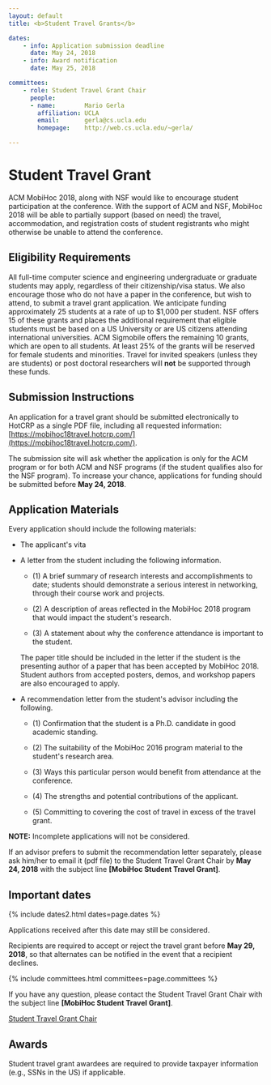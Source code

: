 ```yaml
---
layout: default
title: <b>Student Travel Grants</b>

dates:
    - info: Application submission deadline
      date: May 24, 2018
    - info: Award notification
      date: May 25, 2018

committees:
    - role: Student Travel Grant Chair
      people:
      - name:        Mario Gerla
        affiliation: UCLA
        email:       gerla@cs.ucla.edu
        homepage:    http://web.cs.ucla.edu/~gerla/

---
```


# Student Travel Grant

ACM MobiHoc 2018, along with NSF would like to encourage student participation at the conference.
With the support of ACM and NSF, MobiHoc 2018 will be able to partially support (based on need) the travel, accommodation, and registration costs of student registrants who might otherwise be unable to attend the conference.

## Eligibility Requirements

All full-time computer science and engineering undergraduate or graduate students may apply, regardless of their citizenship/visa status.
We also encourage those who do not have a paper in the conference, but wish to attend, to submit a travel grant application.
We anticipate funding approximately 25 students at a rate of up to $1,000 per student.
NSF offers 15 of these grants and places the additional requirement that eligible students must be based on a US University or are US citizens attending international universities.
ACM Sigmobile offers the remaining 10 grants, which are open to all students.
At least 25% of the grants will be reserved for female students and minorities.
Travel for invited speakers (unless they are students) or post doctoral researchers will **not** be supported through these funds.

## Submission Instructions

An application for a travel grant should be submitted electronically to HotCRP as a single PDF file, including all requested information: [https://mobihoc18travel.hotcrp.com/](https://mobihoc18travel.hotcrp.com/).

The submission site will ask whether the application is only for the ACM program or for both ACM and NSF programs (if the student qualifies also for the NSF program).
To increase your chance, applications for funding should be submitted before  **May 24, 2018**.

## Application Materials

Every application should include the following materials:

- The applicant's vita

- A letter from the student including the following information.

  * (1) A brief summary of research interests and accomplishments to date; students should demonstrate a serious interest in networking, through their course work and projects.

  * (2) A description of areas reflected in the MobiHoc 2018 program that would impact the student's research.

  * (3) A statement about why the conference attendance is important to the student.

  The paper title should be included in the letter if the student is the presenting author of a paper that has been accepted by MobiHoc 2018. Student authors from accepted posters, demos, and workshop papers are also encouraged to apply.

- A recommendation letter from the student's advisor including the following.

  * (1) Confirmation that the student is a Ph.D. candidate in good academic standing.

  * (2) The suitability of the MobiHoc 2016 program material to the student's research area.

  * (3) Ways this particular person would benefit from attendance at the conference.

  * (4) The strengths and potential contributions of the applicant.

  * (5) Committing to covering the cost of travel in excess of the travel grant.

**NOTE:** Incomplete applications will not be considered.

If an advisor prefers to submit the recommendation letter separately, please ask him/her to email it (pdf file) to the Student Travel Grant Chair by **May 24, 2018** with the subject line **[MobiHoc Student Travel Grant]**.

## Important dates

{% include dates2.html dates=page.dates %}

Applications received after this date may still be considered.

Recipients are required to accept or reject the travel grant before **May 29, 2018**, so that alternates can be notified in the event that a recipient declines.


{% include committees.html committees=page.committees %}

If you have any question, please contact the Student Travel Grant Chair with the subject line **[MobiHoc Student Travel Grant]**.

<div class="row">
  <div class="col-sm-6 col-sm-offset-3">
    <a href="mailto:{% for person in page.committees[0].people %}{% if person.email and person.email != "" %}{% unless forloop.first %},{% endunless %}{{ person.email }}{% endif %}{% endfor %}?subject=[MobiHoc Student Travel Grant]" class="btn btn-primary btn-block" role="button">Student Travel Grant Chair</a>
  </div>
</div>

## Awards

Student travel grant awardees are required to provide taxpayer information (e.g., SSNs in the US) if applicable.
